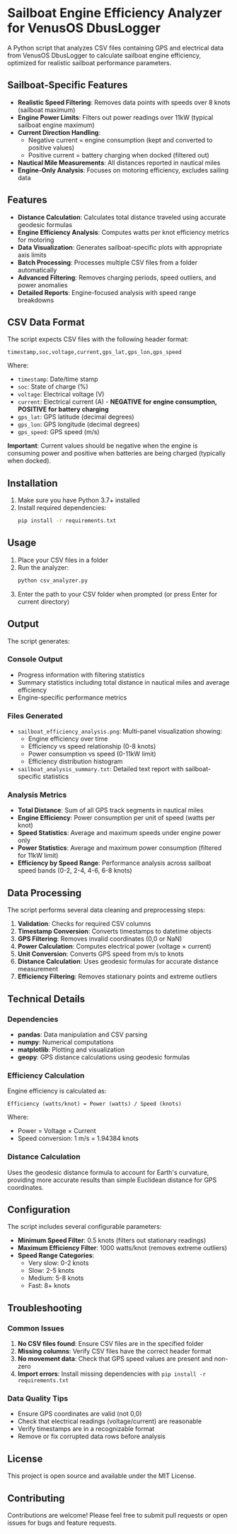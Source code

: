 # Sailboat Engine Efficiency Analyzer for VenusOS DbusLogger

A Python script that analyzes CSV files containing GPS and electrical data from VenusOS DbusLogger to calculate sailboat engine efficiency, optimized for realistic sailboat performance parameters.

## Sailboat-Specific Features

- **Realistic Speed Filtering**: Removes data points with speeds over 8 knots (sailboat maximum)
- **Engine Power Limits**: Filters out power readings over 11kW (typical sailboat engine maximum)
- **Current Direction Handling**: 
  - Negative current = engine consumption (kept and converted to positive values)
  - Positive current = battery charging when docked (filtered out)
- **Nautical Mile Measurements**: All distances reported in nautical miles
- **Engine-Only Analysis**: Focuses on motoring efficiency, excludes sailing data

## Features

- **Distance Calculation**: Calculates total distance traveled using accurate geodesic formulas
- **Engine Efficiency Analysis**: Computes watts per knot efficiency metrics for motoring
- **Data Visualization**: Generates sailboat-specific plots with appropriate axis limits
- **Batch Processing**: Processes multiple CSV files from a folder automatically
- **Advanced Filtering**: Removes charging periods, speed outliers, and power anomalies
- **Detailed Reports**: Engine-focused analysis with speed range breakdowns

## CSV Data Format

The script expects CSV files with the following header format:
```
timestamp,soc,voltage,current,gps_lat,gps_lon,gps_speed
```

Where:
- `timestamp`: Date/time stamp
- `soc`: State of charge (%)
- `voltage`: Electrical voltage (V)
- `current`: Electrical current (A) - **NEGATIVE for engine consumption, POSITIVE for battery charging**
- `gps_lat`: GPS latitude (decimal degrees)
- `gps_lon`: GPS longitude (decimal degrees)
- `gps_speed`: GPS speed (m/s)

**Important**: Current values should be negative when the engine is consuming power and positive when batteries are being charged (typically when docked).

## Installation

1. Make sure you have Python 3.7+ installed
2. Install required dependencies:
   ```bash
   pip install -r requirements.txt
   ```

## Usage

1. Place your CSV files in a folder
2. Run the analyzer:
   ```bash
   python csv_analyzer.py
   ```
3. Enter the path to your CSV folder when prompted (or press Enter for current directory)

## Output

The script generates:

### Console Output
- Progress information with filtering statistics
- Summary statistics including total distance in nautical miles and average efficiency
- Engine-specific performance metrics

### Files Generated
- `sailboat_efficiency_analysis.png`: Multi-panel visualization showing:
  - Engine efficiency over time
  - Efficiency vs speed relationship (0-8 knots)
  - Power consumption vs speed (0-11kW limit)
  - Efficiency distribution histogram
- `sailboat_analysis_summary.txt`: Detailed text report with sailboat-specific statistics

### Analysis Metrics

- **Total Distance**: Sum of all GPS track segments in nautical miles
- **Engine Efficiency**: Power consumption per unit of speed (watts per knot)
- **Speed Statistics**: Average and maximum speeds under engine power only
- **Power Statistics**: Average and maximum power consumption (filtered for 11kW limit)
- **Efficiency by Speed Range**: Performance analysis across sailboat speed bands (0-2, 2-4, 4-6, 6-8 knots)

## Data Processing

The script performs several data cleaning and preprocessing steps:

1. **Validation**: Checks for required CSV columns
2. **Timestamp Conversion**: Converts timestamps to datetime objects
3. **GPS Filtering**: Removes invalid coordinates (0,0 or NaN)
4. **Power Calculation**: Computes electrical power (voltage × current)
5. **Unit Conversion**: Converts GPS speed from m/s to knots
6. **Distance Calculation**: Uses geodesic formulas for accurate distance measurement
7. **Efficiency Filtering**: Removes stationary points and extreme outliers

## Technical Details

### Dependencies
- **pandas**: Data manipulation and CSV parsing
- **numpy**: Numerical computations
- **matplotlib**: Plotting and visualization
- **geopy**: GPS distance calculations using geodesic formulas

### Efficiency Calculation
Engine efficiency is calculated as:
```
Efficiency (watts/knot) = Power (watts) / Speed (knots)
```

Where:
- Power = Voltage × Current
- Speed conversion: 1 m/s = 1.94384 knots

### Distance Calculation
Uses the geodesic distance formula to account for Earth's curvature, providing more accurate results than simple Euclidean distance for GPS coordinates.

## Configuration

The script includes several configurable parameters:

- **Minimum Speed Filter**: 0.5 knots (filters out stationary readings)
- **Maximum Efficiency Filter**: 1000 watts/knot (removes extreme outliers)
- **Speed Range Categories**: 
  - Very slow: 0-2 knots
  - Slow: 2-5 knots
  - Medium: 5-8 knots
  - Fast: 8+ knots

## Troubleshooting

### Common Issues

1. **No CSV files found**: Ensure CSV files are in the specified folder
2. **Missing columns**: Verify CSV files have the correct header format
3. **No movement data**: Check that GPS speed values are present and non-zero
4. **Import errors**: Install missing dependencies with `pip install -r requirements.txt`

### Data Quality Tips

- Ensure GPS coordinates are valid (not 0,0)
- Check that electrical readings (voltage/current) are reasonable
- Verify timestamps are in a recognizable format
- Remove or fix corrupted data rows before analysis

## License

This project is open source and available under the MIT License.

## Contributing

Contributions are welcome! Please feel free to submit pull requests or open issues for bugs and feature requests.
